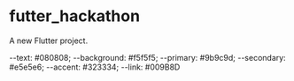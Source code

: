 # futter_hackathon

A new Flutter project.


--text: #080808;
--background: #f5f5f5;
--primary: #9b9c9d;
--secondary: #e5e5e6;
--accent: #323334;
--link: #009B8D